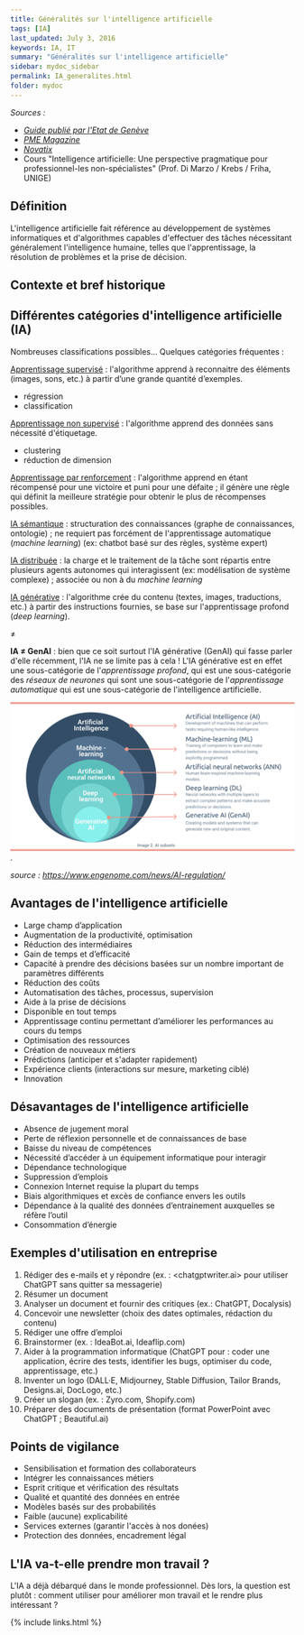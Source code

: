 ```yaml
---
title: Généralités sur l'intelligence artificielle
tags: [IA]
last_updated: July 3, 2016
keywords: IA, IT
summary: "Généralités sur l'intelligence artificielle"
sidebar: mydoc_sidebar
permalink: IA_generalites.html
folder: mydoc
---
```


*Sources :* 
* [*Guide publié par l'Etat de Genève*](https://www.ge.ch/document/guide-intelligence-artificielle)
* [*PME Magazine*](https://www.pme.ch/dossiers-et-hors-series/2023/09/19/comment-utiliser-lintelligence-artificielle-pour-doper-votre-entreprise-632768)
* [*Novatix*](https://www.novatix.ch/services/intelligence-artificielle)
* Cours "Intelligence artificielle: Une perspective pragmatique pour professionnel-les non-spécialistes" (Prof. Di Marzo / Krebs / Friha, UNIGE)

## Définition

L'intelligence artificielle fait référence au développement de systèmes informatiques et d'algorithmes capables d'effectuer des tâches nécessitant généralement l'intelligence humaine, telles que l'apprentissage, la résolution de problèmes et la prise de décision.

## Contexte et bref historique



## Différentes catégories d'intelligence artificielle (IA)

Nombreuses classifications possibles... Quelques catégories fréquentes :

<u>Apprentissage supervisé</u> : l'algorithme apprend à reconnaitre des éléments (images, sons, etc.) à partir d’une grande quantité d’exemples.
  - régression 
  - classification

<u>Apprentissage non supervisé</u> : l'algorithme apprend des données sans nécessité d'étiquetage.
  - clustering
  - réduction de dimension

<u>Apprentissage par renforcement</u> : l'algorithme apprend en étant récompensé pour une victoire et puni pour une défaite ; il génère une règle qui définit la meilleure stratégie pour obtenir le plus de récompenses possibles.

<u>IA sémantique</u> : structuration des connaissances (graphe de connaissances, ontologie) ; ne requiert pas forcément de l'apprentissage automatique (*machine learning*) (ex: chatbot basé sur des règles, système expert)

<u>IA distribuée</u> : la charge et le traitement de la tâche sont répartis entre plusieurs agents autonomes qui interagissent (ex: modélisation de système complexe) ; associée ou non à du *machine learning* 

<u>IA générative</u> : l'algorithme crée du contenu (textes, images, traductions, etc.) à partir des instructions fournies, se base sur l'apprentissage profond (*deep learning*).

&ne;

**IA $`\neq`$ GenAI** : bien que ce soit surtout l'IA générative (GenAI) qui fasse parler d'elle récemment, l'IA ne se limite pas à cela ! L'IA générative est en effet une sous-catégorie de l'*apprentissage profond*, qui est une sous-catégorie des *réseaux de neurones* qui sont une sous-catégorie de l'*apprentissage automatique* qui est une sous-catégorie de l'intelligence artificielle.

![les champs de l'IA](../../images/fields.png "Sous-ensembles de l'IA").

*source : https://www.engenome.com/news/AI-regulation/*

## Avantages de l'intelligence artificielle

* Large champ d’application
* Augmentation de la productivité, optimisation
* Réduction des intermédiaires
* Gain de temps et d’efficacité
* Capacité à prendre des décisions basées sur un nombre important de paramètres différents
* Réduction des coûts
* Automatisation des tâches, processus, supervision
* Aide à la prise de décisions
* Disponible en tout temps
* Apprentissage continu permettant d’améliorer les performances au cours du temps
* Optimisation des ressources
* Création de nouveaux métiers
* Prédictions (anticiper et s'adapter rapidement)
* Expérience clients (interactions sur mesure, marketing ciblé)
* Innovation

## Désavantages de l'intelligence artificielle

* Absence de jugement moral
* Perte de réflexion personnelle et de connaissances de base
* Baisse du niveau de compétences
* Nécessité d’accéder à un équipement informatique pour interagir
* Dépendance technologique
* Suppression d’emplois
* Connexion Internet requise la plupart du temps
* Biais algorithmiques et excès de confiance envers les outils
* Dépendance à la qualité des données d’entrainement auxquelles se réfère l’outil
* Consommation d’énergie

## Exemples d'utilisation en entreprise

1. Rédiger des e-mails et y répondre (ex. : <chatgptwriter.ai> pour utiliser ChatGPT sans quitter sa messagerie)
2. Résumer un document
3. Analyser un document et fournir des critiques (ex.: ChatGPT, Docalysis)
4. Concevoir une newsletter (choix des dates optimales, rédaction du contenu)
5. Rédiger une offre d’emploi
6. Brainstormer (ex. : IdeaBot.ai, Ideaflip.com)
7. Aider à la programmation informatique (ChatGPT pour : coder une application, écrire des tests, identifier les bugs, optimiser du code, apprentissage, etc.)
8. Inventer un logo (DALL·E, Midjourney, Stable Diffusion, Tailor Brands, Designs.ai, DocLogo, etc.)
9. Créer un slogan (ex. : Zyro.com, Shopify.com)
10. Préparer des documents de présentation (format PowerPoint avec ChatGPT ; Beautiful.ai)

## Points de vigilance

* Sensibilisation et formation des collaborateurs
* Intégrer les connaissances métiers
* Esprit critique et vérification des résultats
* Qualité et quantité des données en entrée
* Modèles basés sur des probabilités
* Faible (aucune) explicabilité
* Services externes (garantir l'accès à nos donées)
* Protection des données, encadrement légal

## L'IA va-t-elle prendre mon travail ?

L'IA a déjà débarqué dans le monde professionnel. Dès lors, la question est plutôt : comment utiliser pour améliorer mon travail et le rendre plus intéressant ?

{% include links.html %}
